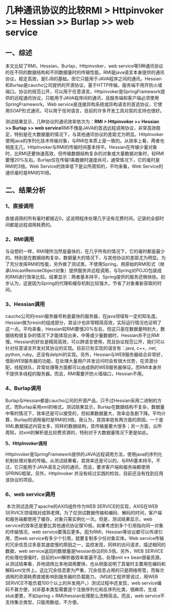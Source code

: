 # 几种通讯协议的比较RMI > Httpinvoker >= Hessian >> Burlap >> web service

 

## **一、综述**

本文比较了RMI，Hessian，Burlap，Httpinvoker，web  service等5种通讯协议的在不同的数据结构和不同数据量时的传输性能。RMI是java语言本身提供的通讯协议，稳定高效，是EJB的基础。但它只能用于JAVA程序之间的通讯。Hessian和Burlap是caucho公司提供的开源协议，基于HTTP传输，服务端不用开防火墙端口。协议的规范公开，可以用于任意语言。Httpinvoker是SpringFramework提供的远程通讯协议，只能用于JAVA程序间的通讯，且服务端和客户端必须使用SpringFramework。Web  service是连接异构系统或异构语言的首选协议，它使用SOAP形式通讯，可以用于任何语言，目前的许多开发工具对其的支持也很好。

测试结果显示，几种协议的通讯效率依次为：**RMI > Httpinvoker >= Hessian >> Burlap >> web service**RMI不愧是JAVA的首选远程调用协议，非常高效稳定，特别是在大数据量的情况下，与其他通讯协议的差距尤为明显。HttpInvoker使用java的序列化技术传输对象，与RMI在本质上是一致的。从效率上看，两者也相差无几，HttpInvoker与RMI的传输时间基本持平。Hessian在传输少量对象时，比RMI还要快速高效，但传输数据结构复杂的对象或大量数据对象时，较RMI要慢20%左右。Burlap仅在传输1条数据时速度尚可，通常情况下，它的毫时是RMI的3倍。Web  Service的效率低下是众所周知的，平均来看，Web Service的通讯毫时是RMI的10倍。

## **二、结果分析**

### **1、直接调用**

直接调用的所有毫时都接近0，这说明程序处理几乎没有花费时间，记录的全部时间都是远程调用耗费的。

### **2、RMI调用**

与设想的一样，RMI理所当然是最快的，在几乎所有的情况下，它的毫时都是最少的。特别是在数据结构复杂，数据量大的情况下，与其他协议的差距尤为明显。为了充分发挥RMI的性能，另外做了测试类，不使用Spring，用原始的RMI形式（继承UnicastRemoteObject对象）提供服务并远程调用，与Spring对POJO包装成的RMI进行效率比较。结果显示：两者基本持平，Spring提供的服务还稍快些。初步认为，这是因为Spring的代理和缓存机制比较强大，节省了对象重新获取的时间。

### **3、Hessian调用**

caucho公司的resin服务器号称是最快的服务器，在java领域有一定的知名度。Hessian做为resin的组成部分，其设计也非常精简高效，实际运行情况也证明了这一点。平均来看，Hessian较RMI要慢20%左右，但这只是在数据量特别大，数据结构很复杂的情况下才能体现出来，中等或少量数据时，Hessian并不比RMI慢。Hessian的好处是精简高效，可以跨语言使用，而且协议规范公开，我们可以针对任意语言开发对其协议的实现。目前已有实现的语言有：java,  c++, .net, python,  ruby。还没有delphi的实现。另外，Hessian与WEB服务器结合非常好，借助WEB服务器的功能，在处理大量用户并发访问时会有很大优势，在资源分配，线程排队，异常处理等方面都可以由成熟的WEB服务器保证。而RMI本身并不提供多线程的服务器。而且，RMI需要开防火墙端口，Hessian不用。

### **4、Burlap调用**

Burlap与Hessian都是caucho公司的开源产品，只不过Hessian采用二进制的方式，而Burlap采用xml的格式。测试结果显示，Burlap在数据结构不复杂，数据量中等的情况下，效率还是可以接受的，但如果数据量大，效率会急剧下降。平均计算，Burlap的调用毫时是RMI的3倍。我认为，其效率低有两方面的原因，一个是XML数据描述内容太多，同样的数据结构，其传输量要大很多；另一方面，众所周知，对xml的解析是比较费资源的，特别对于大数据量情况下更是如此。

**5、HttpInvoker调用**

HttpInvoker是SpringFramework提供的JAVA远程调用方法，使用java的序列化机制处理对象的传输。从测试结果看，其效率还是可以的，与RMI基本持平。不过，它只能用于JAVA语言之间的通讯，而且，要求客户端和服务端都使用SPRING框架。另外，HttpInvoker  并没有经过实践的检验，目前还没有找到应用该协议的项目。

### **6、web service调用**

​       本次测试选用了apache的AXIS组件作为WEB  SERVICE的实现，AXIS在WEB  SERVICE领域相对成熟老牌。为了仅测试数据传输和编码、解码的时间，客户端和服务端都使用了缓存，对象只需实例化一次。但是，测试结果显示，web  service的效率还是要比其他通讯协议慢10倍。如果考虑到多个引用指向同一对象的传输情况，web  service要落后更多。因为RMI，Hessian等协议都可以传递引用，而web service有多少个引用，就要复制多少份对象实体。Web  service传输的冗余信息过多是其速度慢的原因之一，监控发现，同样的访问请求，描述相同的数据，web  service返回的数据量是hessian协议的6.5倍。另外，WEB SERVICE的处理也很毫时，目前的xml解析器效率普遍不高，处理xml  <->  bean很毫资源。从测试结果看，异地调用比本地调用要快，也从侧面说明了其毫时主要用在编码和解码xml文件上。这比冗余信息更为严重，冗余信息占用的只是网络带宽，而每次调用的资源耗费直接影响到服务器的负载能力。（MS的工程师曾说过，用WEB  SERVICE不能负载100个以上的并发用户。）测试过程中还发现，web  service编码不甚方便，对非基本类型需要逐个注册序列化和反序列化类，很麻烦，生成stub更累，不如spring +  RMI/hessian处理那么流畅简洁。而且，web service不支持集合类型，只能用数组，不方便。